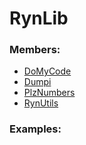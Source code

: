 # <a id="RynLib">RynLib</a>
    


### Members:

  - [DoMyCode](RynLib/DoMyCode.md)
  - [Dumpi](RynLib/Dumpi.md)
  - [PlzNumbers](RynLib/PlzNumbers.md)
  - [RynUtils](RynLib/RynUtils.md)

### Examples:


